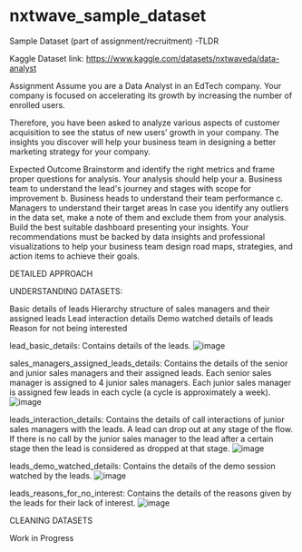 # nxtwave_sample_dataset
Sample Dataset (part of assignment/recruitment) -TLDR


Kaggle Dataset link: https://www.kaggle.com/datasets/nxtwaveda/data-analyst

Assignment
Assume you are a Data Analyst in an EdTech company. Your company is focused on accelerating its growth by increasing the number of enrolled users.

Therefore, you have been asked to analyze various aspects of customer acquisition to see the status of new users’ growth in your company. The insights you discover will help your business team in designing a better marketing strategy for your company.

Expected Outcome
Brainstorm and identify the right metrics and frame proper questions for analysis. Your analysis should help your
a. Business team to understand the lead's journey and stages with scope for improvement
b. Business heads to understand their team performance
c. Managers to understand their target areas
In case you identify any outliers in the data set, make a note of them and exclude them from your analysis.
Build the best suitable dashboard presenting your insights.
Your recommendations must be backed by data insights and professional visualizations to help your business team design road maps, strategies, and action items to achieve their goals.


DETAILED APPROACH

UNDERSTANDING DATASETS:

Basic details of leads
Hierarchy structure of sales managers and their assigned leads
Lead interaction details
Demo watched details of leads
Reason for not being interested

lead_basic_details: Contains details of the leads.
![image](https://user-images.githubusercontent.com/6307592/195073810-0707332d-b591-4215-ac30-dcc986623a67.png)


sales_managers_assigned_leads_details: Contains the details of the senior and junior sales managers and their assigned leads.
Each senior sales manager is assigned to 4 junior sales managers.
Each junior sales manager is assigned few leads in each cycle (a cycle is approximately a week).
![image](https://user-images.githubusercontent.com/6307592/195074159-e297be78-10ca-451f-aa95-10c07300c24c.png)


leads_interaction_details: Contains the details of call interactions of junior sales managers with the leads.
A lead can drop out at any stage of the flow. If there is no call by the junior sales manager to the lead after a certain stage then the lead is considered as dropped at that stage.
![image](https://user-images.githubusercontent.com/6307592/195074063-de85d9ad-440d-42b8-896c-088c45758f68.png)


leads_demo_watched_details: Contains the details of the demo session watched by the leads.
![image](https://user-images.githubusercontent.com/6307592/195073887-a063ebe0-ebe0-4754-9c9d-3a652c2c597c.png)


leads_reasons_for_no_interest: Contains the details of the reasons given by the leads for their lack of interest.
![image](https://user-images.githubusercontent.com/6307592/195074126-0d39b840-3c99-4c7b-aec5-457fffd1deab.png)



CLEANING DATASETS

Work in Progress
